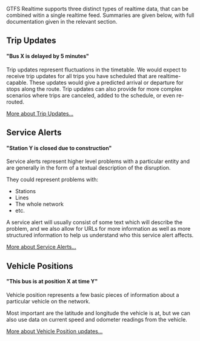GTFS Realtime supports three distinct types of realtime data, that can be
combined witin a single realtime feed. Summaries are given below, with full
documentation given in the relevant section.

## Trip Updates

#### "Bus X is delayed by 5 minutes"

Trip updates represent fluctuations in the timetable. We would expect to receive
trip updates for all trips you have scheduled that are realtime-capable. These
updates would give a predicted arrival or departure for stops along the route.
Trip updates can also provide for more complex scenarios where trips are
canceled, added to the schedule, or even re-routed.

[More about Trip Updates...](trip-updates.md)

## Service Alerts

#### "Station Y is closed due to construction"

Service alerts represent higher level problems with a particular entity and are
generally in the form of a textual description of the disruption.

They could represent problems with:

*   Stations
*   Lines
*   The whole network
*   etc.

A service alert will usually consist of some text which will describe the
problem, and we also allow for URLs for more information as well as more
structured information to help us understand who this service alert affects.

[More about Service Alerts...](service-alerts.md)

## Vehicle Positions

#### "This bus is at position X at time Y"

Vehicle position represents a few basic pieces of information about a particular
vehicle on the network.

Most important are the latitude and longitude the vehicle is at, but we can also
use data on current speed and odometer readings from the vehicle.

[More about Vehicle Position updates...](vehicle-positions.md)
